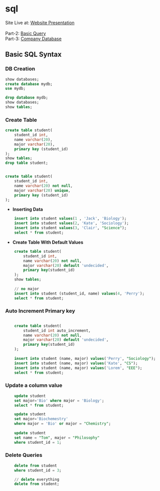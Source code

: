 # sql

Site Live at: <a href="https://abdulmukit98.github.io/sql"> Website Presentation </a> <br><br>
Part-2: [Basic Query](https://github.com/abdulmukit98/sql/blob/main/basic_queries.md) <br>
Part-3: [Company Database](https://github.com/abdulmukit98/sql/blob/main/company_database.md) <br>

## Basic SQL Syntax
### DB Creation

```sql
show databases;
create database mydb;
use mydb;

drop database mydb;
show databases;
show tables;
```

### Create Table
```sql
create table student(
    student_id int,
    name varchar(20),
    major varchar(20),
    primary key (student_id)
);
show tables;
drop table student;


create table student(
    student_id int,
    name varchar(20) not null,       
    major varchar(20) unique,
    primary key (student_id)
);

```

- **Inserting Data**

```sql
    insert into student values(1 , 'Jack', 'Biology');
    insert into student values(2, 'Kate', 'Sociology');
    insert into student values(3, 'Clair', "Science");
    select * from student;

```

- **Create Table With Default Values**

```sql
    create table student(
        student_id int,
        name varchar(20) not null,
        major varchar(20) default 'undecided',
        primary key(student_id)
    );
    show tables;
    
    // no major 
    insert into student (student_id, name) values(4, 'Perry');
    select * from student;

```

### Auto Increment Primary key

```sql

    create table student(
        student_id int auto_increment, 
        name varchar(20) not null,
        major varchar(20) default 'undecided',
        primary key(student_id)
    );
    
    insert into student (name, major) values('Perry', "Sociology");
    insert into student (name, major) values('Kate', "CS");
    insert into student (name, major) values('Lorem', "EEE");
    select * from student;

```

### Update a column value

```sql
    update student 
    set major='Bio' where major = 'Biology';
    select * from student;

    update student 
    set major='Biochemestry'
    where major = 'Bio' or major = "Chemistry";
    
    update student 
    set name = "Tom", major = "Philosophy"
    where student_id = 1;

```

### Delete Queries
```sql
    delete from student 
    where student_id = 3;

    // delete everything
    delete from student;

```
